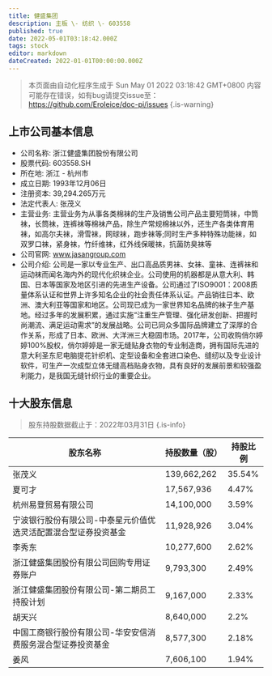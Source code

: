 ```yaml
---
title: 健盛集团
description: 主板 \- 纺织 \- 603558
published: true
date: 2022-05-01T03:18:42.000Z
tags: stock
editor: markdown
dateCreated: 2022-01-01T00:00:00.000Z
---
```


> 本页面由自动化程序生成于 Sun May 01 2022 03:18:42 GMT+0800
> 内容可能存在错误，如有bug请提交issue至：https://github.com/Eroleice/doc-pi/issues
{.is-warning}

## 上市公司基本信息
- 公司名称: 浙江健盛集团股份有限公司
- 股票代码: 603558.SH
- 所在地: 浙江 - 杭州市
- 成立日期: 1993年12月06日
- 注册资本: 39,294.265万元
- 法定代表人: 张茂义
- 主营业务: 主营业务为从事各类棉袜的生产及销售公司产品主要短筒袜，中筒袜，长筒袜，连裤袜等棉袜产品，除生产常规棉袜以外，还生产各类体育用袜，如高尔夫袜，滑雪袜，网球袜，跑步袜等;同时生产多种特殊功能袜，如双罗口袜，紧身袜，竹纤维袜，红外线保暖袜，抗菌防臭袜等
- 公司官网: www.jasangroup.com
- 公司介绍: 公司是一家以专业生产、出口高品质男袜、女袜、童袜、连裤袜和运动袜而闻名海内外的现代化织袜企业。公司使用的机器都是从意大利、韩国、日本等国家及地区引进的先进生产设备。公司通过了ISO9001：2008质量体系认证和世界上许多知名企业的社会责任体系认证。产品销往日本、欧洲、澳大利亚等国家和地区。公司现已成为一家世界知名品牌的袜子生产基地。经过多年的发展积累，通过实施“注重生产管理、强化研发创新、把握时尚潮流、满足运动需求”的发展战略。公司已同众多国际品牌建立了深厚的合作关系，形成了日本、欧洲、大洋洲三大稳固市场。2017年，公司收购俏尔婷婷100%股权，俏尔婷婷是一家无缝贴身衣物的专业制造商，拥有国际先进的意大利圣东尼电脑提花针织机、定型设备和全套进口染色、缝纫以及专业设计软件，可生产一次成型立体无缝高档贴身衣物，具有良好的发展前景和较强盈利能力，是我国无缝针织行业的重要企业。


## 十大股东信息
> 股东持股数据截止于：2022年03月31日
{.is-info}

| 股东名称 | 持股数量（股） | 持股比例 |
| --- | --- | --- |
| 张茂义 | 139,662,262 | 35.54% |
| 夏可才 | 17,567,936 | 4.47% |
| 杭州易登贸易有限公司 | 14,100,000 | 3.59% |
| 宁波银行股份有限公司-中泰星元价值优选灵活配置混合型证券投资基金 | 11,928,926 | 3.04% |
| 李秀东 | 10,277,600 | 2.62% |
| 浙江健盛集团股份有限公司回购专用证券账户 | 9,793,300 | 2.49% |
| 浙江健盛集团股份有限公司-第二期员工持股计划 | 9,167,000 | 2.33% |
| 胡天兴 | 8,640,000 | 2.2% |
| 中国工商银行股份有限公司-华安安信消费服务混合型证券投资基金 | 8,577,300 | 2.18% |
| 姜风 | 7,606,100 | 1.94% |




